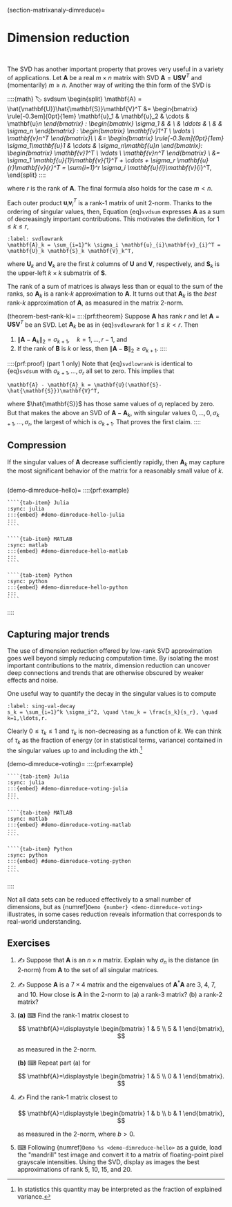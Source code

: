 (section-matrixanaly-dimreduce)=
# Dimension reduction

```{index} singular value decomposition
```
```{index} dimension reduction
```

The SVD has another important property that proves very useful in a variety of applications. Let $\mathbf{A}$ be a real $m\times n$ matrix with SVD $\mathbf{A}=\mathbf{U}\mathbf{S}\mathbf{V}^T$ and (momentarily) $m\ge n$. Another way of writing the thin form of the SVD is

::::{math}
:label: svdsum
\begin{split}
  \mathbf{A} = \hat{\mathbf{U}}\hat{\mathbf{S}}\mathbf{V}^T &=
  \begin{bmatrix}
    \rule[-0.3em]{0pt}{1em} \mathbf{u}_1 & \mathbf{u}_2 & \cdots & \mathbf{u}_n
  \end{bmatrix} \:
  \begin{bmatrix}
    \sigma_1 & & \\
    & \ddots & \\
    & & \sigma_n
  \end{bmatrix} \: 
        \begin{bmatrix}
          \mathbf{v}_1^T \\ \vdots \\ \mathbf{v}_n^T
        \end{bmatrix}\ \\
  &=
  \begin{bmatrix}
    \rule[-0.3em]{0pt}{1em} \sigma_1\mathbf{u}_1  & \cdots & \sigma_n\mathbf{u}_n
  \end{bmatrix}\:
  \begin{bmatrix}
    \mathbf{v}_1^T \\ \vdots \\ \mathbf{v}_n^T
  \end{bmatrix} \\
  &= \sigma_1 \mathbf{u}_{1}\mathbf{v}_{1}^T + \cdots + \sigma_r \mathbf{u}_{r}\mathbf{v}_{r}^T = \sum_{i=1}^r \sigma_i \mathbf{u}_{i}\mathbf{v}_{i}^T,
\end{split}
::::

where $r$ is the rank of $\mathbf{A}$. The final formula also holds for the case $m<n$.

Each outer product $\mathbf{u}_{i}\mathbf{v}_{i}^T$ is a rank-1 matrix of unit 2-norm. Thanks to the ordering of singular values, then, Equation {eq}`svdsum` expresses $\mathbf{A}$ as a sum of decreasingly important contributions. This motivates the definition, for $1\le k \le r$,

```{math}
:label: svdlowrank
\mathbf{A}_k = \sum_{i=1}^k \sigma_i \mathbf{u}_{i}\mathbf{v}_{i}^T = \mathbf{U}_k \mathbf{S}_k \mathbf{V}_k^T,
```

where $\mathbf{U}_k$ and $\mathbf{V}_k$ are the first $k$ columns of $\mathbf{U}$ and $\mathbf{V}$, respectively, and $\mathbf{S}_k$ is the upper-left $k\times k$ submatrix of $\mathbf{S}$.

The rank of a sum of matrices is always less than or equal to the sum of the ranks, so $\mathbf{A}_k$ is a rank-$k$ approximation to $\mathbf{A}$. It turns out that $\mathbf{A}_k$ is the *best* rank-$k$ approximation of $\mathbf{A}$, as measured in the matrix 2-norm.

(theorem-best-rank-k)=
::::{prf:theorem}
Suppose $\mathbf{A}$ has rank $r$ and let $\mathbf{A}=\mathbf{U}\mathbf{S}\mathbf{V}^T$ be an SVD. Let $\mathbf{A}_k$ be as in {eq}`svdlowrank` for $1\le k < r$. Then

1. $\| \mathbf{A} - \mathbf{A}_k \|_2 = \sigma_{k+1}, \quad k=1,\ldots,r-1$, and
2. If the rank of $\mathbf{B}$ is $k$ or less, then $\| \mathbf{A}-\mathbf{B} \|_2\ge \sigma_{k+1}$.
::::

::::{prf:proof}
(part 1 only) Note that {eq}`svdlowrank` is identical to {eq}`svdsum` with $\sigma_{k+1},\ldots,\sigma_r$ all set to zero. This implies that
  
```{math}
\mathbf{A} - \mathbf{A}_k = \mathbf{U}(\mathbf{S}-\hat{\mathbf{S}})\mathbf{V}^T,
```

where $\hat{\mathbf{S}}$ has those same values of $\sigma_i$ replaced by zero. But that makes the above an SVD of $\mathbf{A} - \mathbf{A}_k$, with singular values $0,\ldots,0,\sigma_{k+1},\ldots,\sigma_r$, the largest of which is $\sigma_{k+1}$. That proves the first claim.
::::

## Compression

If the singular values of $\mathbf{A}$ decrease sufficiently rapidly, then $\mathbf{A}_{k}$ may capture the most significant behavior of the matrix for a reasonably small value of $k$.


```{index} image (as a matrix)
```

(demo-dimreduce-hello)=
::::{prf:example}
`````{tab-set} 
````{tab-item} Julia
:sync: julia
:::{embed} #demo-dimreduce-hello-julia
:::
```` 

````{tab-item} MATLAB
:sync: matlab
:::{embed} #demo-dimreduce-hello-matlab
:::
```` 

````{tab-item} Python
:sync: python
:::{embed} #demo-dimreduce-hello-python
:::
```` 
`````
::::

## Capturing major trends

The use of dimension reduction offered by low-rank SVD approximation goes well beyond simply reducing computation time. By isolating the most important contributions to the matrix, dimension reduction can uncover deep connections and trends that are otherwise obscured by weaker effects and noise.

One useful way to quantify the decay in the singular values is to compute

```{math}
:label: sing-val-decay
s_k = \sum_{i=1}^k \sigma_i^2, \quad \tau_k = \frac{s_k}{s_r}, \quad k=1,\ldots,r.
```

Clearly $0\le \tau_k \le 1$ and $\tau_k$ is non-decreasing as a function of $k$. We can think of $\tau_k$ as the fraction of energy (or in statistical terms, variance) contained in the singular values up to and including the $k$th.[^expvar] 

[^expvar]: In statistics this quantity may be interpreted as the fraction of explained variance.

(demo-dimreduce-voting)=
::::{prf:example}
`````{tab-set} 
````{tab-item} Julia
:sync: julia
:::{embed} #demo-dimreduce-voting-julia
:::
```` 

````{tab-item} MATLAB
:sync: matlab
:::{embed} #demo-dimreduce-voting-matlab
:::
```` 

````{tab-item} Python
:sync: python
:::{embed} #demo-dimreduce-voting-python
:::
```` 
`````
::::

Not all data sets can be reduced effectively to a small number of dimensions, but as {numref}`Demo {number} <demo-dimreduce-voting>` illustrates, in some cases reduction reveals information that corresponds to real-world understanding.

## Exercises

1. ✍  Suppose that $\mathbf{A}$ is an $n\times n$ matrix. Explain why $\sigma_n$ is the distance (in 2-norm) from $\mathbf{A}$ to the set of all singular matrices.

2. ✍ Suppose $\mathbf{A}$ is a $7\times 4$ matrix and the eigenvalues of $\mathbf{A}^*\mathbf{A}$ are 3, 4, 7, and 10. How close is $\mathbf{A}$ in the 2-norm to (a) a rank-3 matrix? (b) a rank-2 matrix? 

3. 
    **(a)** ⌨ Find the rank-1 matrix closest to 
    
    $$
    \mathbf{A}=\displaystyle \begin{bmatrix}
    1 & 5 \\ 5 & 1
    \end{bmatrix},
    $$
    
    as measured in the 2-norm.

    **(b)** ⌨ Repeat part (a) for 
    
    $$
    \mathbf{A}=\displaystyle \begin{bmatrix}
    1 & 5 \\ 0 & 1
    \end{bmatrix}.
    $$

4. ✍ Find the rank-1 matrix closest to 
   
    $$
    \mathbf{A}=\displaystyle \begin{bmatrix}
    1 & b \\ b & 1
    \end{bmatrix},
    $$
  
    as measured in the 2-norm, where $b>0$.

5. ⌨ Following {numref}`Demo %s <demo-dimreduce-hello>` as a guide, load the "mandrill" test image and convert it to a matrix of floating-point pixel grayscale intensities. Using the SVD, display as images the best approximations of rank 5, 10, 15, and 20. 
